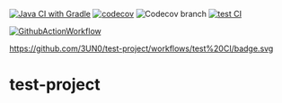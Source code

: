 [![Java CI with Gradle](https://github.com/3UN0/test-project/actions/workflows/CI.yml/badge.svg)](https://github.com/3UN0/test-project/actions/workflows/CI.yml)
[![codecov](https://codecov.io/gh/3UN0/test-project/branch/master/graph/badge.svg?token=ZVJAFJYXT8)](https://codecov.io/gh/3UN0/test-project)
![Codecov branch](https://img.shields.io/codecov/c/github/3un0/test-project/master?token=zvjafjyxt8)
[![test CI](https://github.com/3UN0/test-project/actions/workflows/testCI.yml/badge.svg)](https://github.com/3UN0/test-project/actions/workflows/testCI.yml)


[![GithubActionWorkflow](https://github.com/actions/setup-dotnet/workflows/Main%20workflow/badge.svg)](https://github.com/3un0/test-project/actions)

https://github.com/3UN0/test-project/workflows/test%20CI/badge.svg

# test-project
